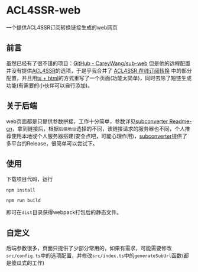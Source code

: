# ACL4SSR-web

一个提供ACL4SSR订阅转换链接生成的web网页



## 前言

虽然已经有了很不错的项目：[GitHub - CareyWang/sub-web](https://github.com/CareyWang/sub-web) 但是他的远程配置并没有提供[ACL4SSR](https://github.com/ACL4SSR/ACL4SSR)的选项，于是乎我合并了 [ACL4SSR 在线订阅转换](https://acl4ssr-sub.github.io/) 中的部分配置，并且用<u>ts + html</u>的方式重写了一个页面(功能太简单)，同时去除了短链生成功能(有需要的小伙伴可以自行添加)。



## 关于后端

web页面都是只提供参数拼接，工作十分简单，参数详见[subconverter Readme-cn](https://github.com/tindy2013/subconverter/blob/master/README-cn.md#%E8%B0%83%E7%94%A8%E8%AF%B4%E6%98%8E-%E8%BF%9B%E9%98%B6)，拿到链接后，根据`后端地址`选择的不同，该链接请求的服务器也不同，个人推荐使用本地或个人服务器搭建(安全点吧，可能心理作用)，[subconverter](https://github.com/tindy2013/subconverter)提供了多平台的Release，很简单可以尝试下。



## 使用

下载项目代码，运行

`npm install`

`npm run build`

即可在`dist`目录获得webpack打包后的静态文件。



## 自定义

后端参数很多，页面只提供了少部分常用的，如果有需求，可能需要修改`src/config.ts`中的选项配置，并修改`src/index.ts`中的`generateSubUrl`函数(都是傻瓜式的工作)
